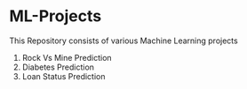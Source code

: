 # ML-Projects
This Repository consists of various Machine Learning projects
1. Rock Vs Mine Prediction
2. Diabetes Prediction
3. Loan Status Prediction
